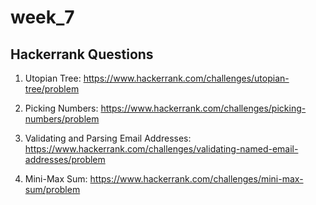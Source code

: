 # week_7

## Hackerrank Questions

1. Utopian Tree: https://www.hackerrank.com/challenges/utopian-tree/problem

2. Picking Numbers: https://www.hackerrank.com/challenges/picking-numbers/problem

3. Validating and Parsing Email Addresses: https://www.hackerrank.com/challenges/validating-named-email-addresses/problem

4. Mini-Max Sum: https://www.hackerrank.com/challenges/mini-max-sum/problem
